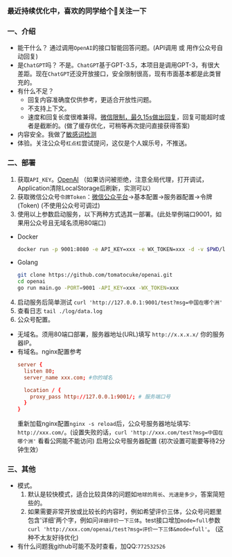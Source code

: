### 最近持续优化中，喜欢的同学给个🌟关注一下

### 一、介绍
- 能干什么？ 通过调用`OpenAI`的接口智能回答问题。(API调用 或 用作公众号自动回复)
- 是`ChatGPT`吗？  不是。`ChatGPT`基于GPT-3.5，本项目是调用GPT-3，有很大差距。现在`ChatGPT`还没开放接口，安全限制很高，现有市面基本都是此类冒充的。
- 有什么不足？ 
  - 回复内容准确度仅供参考，更适合开放性问题。 
  - 不支持上下文。
  - 速度和回复长度很难兼得。[微信限制，最久15s做出回复](https://developers.weixin.qq.com/doc/offiaccount/Message_Management/Passive_user_reply_message.html)，回复可能超时或者是截断的。(做了缓存优化，可稍等再次提问直接获得答案)
- 内容安全。我做了[敏感词检测](https://github.com/tomatocuke/sieve)
- 体验。关注公众号`杠点杠`尝试提问，这仅是个人娱乐号，不推送。

### 二、部署
1. 获取`API_KEY`。[OpenAI](https://beta.openai.com/account/api-keys) （如果访问被拒绝，注意全局代理，打开调试，Application清除LocalStorage后刷新，实测可以）
2. 获取微信公众号`令牌Token`：[微信公众平台](https://mp.weixin.qq.com/)->基本配置->服务器配置->令牌(Token)  (不使用公众号可调过)
3. 使用以上参数启动服务，以下两种方式选其一部署。(此处举例端口9001，如果用公众号且无域名须用80端口)
  - Docker
    ```bash
    docker run -p 9001:8080 -e API_KEY=xxx -e WX_TOKEN=xxx -d -v $PWD/log:/app/log tomatocuke/openai
    ```
  - Golang
    ```bash 
    git clone https://github.com/tomatocuke/openai.git
    cd openai
    go run main.go -PORT=9001 -API_KEY=xxx -WX_TOKEN=xxx 
    ```
4. 启动服务后简单测试 `curl 'http://127.0.0.1:9001/test?msg=中国在哪个洲'` 
5. 查看日志 `tail ./log/data.log`
6. 公众号配置。 
  - 无域名。须用80端口部署，服务器地址(URL)填写 `http://x.x.x.x/` 你的服务器IP。
  - 有域名。nginx配置参考
    ```conf
    server {
      listen 80;
      server_name xxx.com; #你的域名

      location / {
        proxy_pass http://127.0.0.1:9001/; # 服务端口号
      }
    }
    ```
    重新加载nginx配置`nginx -s reload`后，公众号服务器地址填写: `http://xxx.com/`。(设置失败的话，`curl 'http://xxx.com/test?msg=中国在哪个洲'` 看看公网能不能访问)
    启用公众号服务器配置  (初次设置可能要等待2分钟生效）


### 三、其他
- 模式。
  1. 默认是较快模式，适合比较具体的问题如`地球的周长`、`光速是多少`，答案简短些的。  
  2. 如果需要非常开放或比较长的内容时，例如希望评价三体，公众号问题里包含'详细'两个字，例如问`详细评价一下三体`。test接口增加`mode=full`参数 `curl 'http://xxx.com/openai/test?msg=评价一下三体&mode=full'`。 (这种不太友好待优化)
- 有什么问题我github可能不及时查看，加QQ:`772532526`
